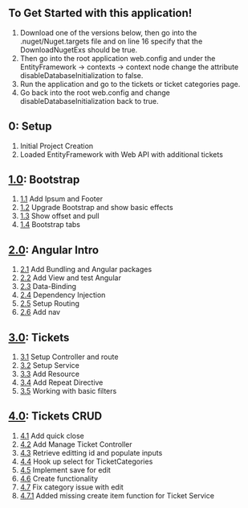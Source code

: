 ## To Get Started with this application!
1. Download one of the versions below, then go into the .nuget/Nuget.targets file and on line 16 specify that the DownloadNugetExs should be true.
2. Then go into the root application web.config and under the EntityFramework -> contexts -> context node change the attribute disableDatabaseInitialization to false.
3. Run the application and go to the tickets or ticket categories page.
4. Go back into the root web.config and change disableDatabaseInitialization back to true.

## 0: Setup
1. Initial Project Creation
2. Loaded EntityFramework with Web API with additional tickets

## [1.0](https://github.com/Cyricx/BootstrapWithAngular/releases/tag/1.0): Bootstrap
1. [1.1](https://github.com/Cyricx/BootstrapWithAngular/releases/tag/1.1) Add Ipsum and Footer
2. [1.2](https://github.com/Cyricx/BootstrapWithAngular/releases/tag/1.2) Upgrade Bootstrap and show basic effects
3. [1.3](https://github.com/Cyricx/BootstrapWithAngular/releases/tag/1.3) Show offset and pull
4. [1.4](https://github.com/Cyricx/BootstrapWithAngular/releases/tag/1.4) Bootstrap tabs

## [2.0](https://github.com/Cyricx/BootstrapWithAngular/releases/tag/2.0): Angular Intro
1. [2.1](https://github.com/Cyricx/BootstrapWithAngular/releases/tag/2.1) Add Bundling and Angular packages
2. [2.2](https://github.com/Cyricx/BootstrapWithAngular/releases/tag/2.2) Add View and test Angular
3. [2.3](https://github.com/Cyricx/BootstrapWithAngular/releases/tag/2.3) Data-Binding
4. [2.4](https://github.com/Cyricx/BootstrapWithAngular/releases/tag/2.4) Dependency Injection
5. [2.5](https://github.com/Cyricx/BootstrapWithAngular/releases/tag/2.5) Setup Routing
6. [2.6](https://github.com/Cyricx/BootstrapWithAngular/releases/tag/2.6) Add nav

## [3.0](https://github.com/Cyricx/BootstrapWithAngular/releases/tag/3.0): Tickets
1. [3.1](https://github.com/Cyricx/BootstrapWithAngular/releases/tag/3.1) Setup Controller and route
2. [3.2](https://github.com/Cyricx/BootstrapWithAngular/releases/tag/3.2) Setup Service
3. [3.3](https://github.com/Cyricx/BootstrapWithAngular/releases/tag/3.3) Add Resource
4. [3.4](https://github.com/Cyricx/BootstrapWithAngular/releases/tag/3.4) Add Repeat Directive
5. [3.5](https://github.com/Cyricx/BootstrapWithAngular/releases/tag/3.5) Working with basic filters

## [4.0](https://github.com/Cyricx/BootstrapWithAngular/releases/tag/4.0): Tickets CRUD
1. [4.1](https://github.com/Cyricx/BootstrapWithAngular/releases/tag/4.1) Add quick close
2. [4.2](https://github.com/Cyricx/BootstrapWithAngular/releases/tag/4.2) Add Manage Ticket Controller
3. [4.3](https://github.com/Cyricx/BootstrapWithAngular/releases/tag/4.3) Retrieve editting id and populate inputs
4. [4.4](https://github.com/Cyricx/BootstrapWithAngular/releases/tag/4.4) Hook up select for TicketCategories
5. [4.5](https://github.com/Cyricx/BootstrapWithAngular/releases/tag/4.5) Implement save for edit
6. [4.6](https://github.com/Cyricx/BootstrapWithAngular/releases/tag/4.6) Create functionality
7. [4.7](https://github.com/Cyricx/BootstrapWithAngular/releases/tag/4.7) Fix category issue with edit
7. [4.7.1](https://github.com/Cyricx/BootstrapWithAngular/releases/tag/4.7.1) Added missing create item function for Ticket Service